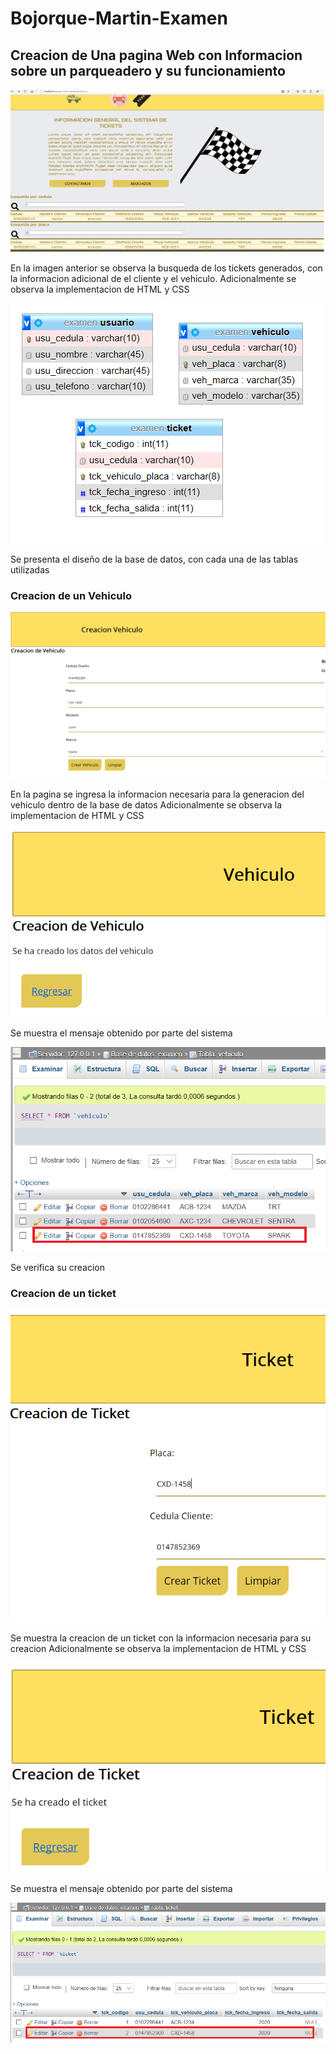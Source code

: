 # Bojorque-Martin-Examen
## Creacion de Una pagina Web con Informacion sobre un parqueadero y su funcionamiento

![Image 1](informeImagenes/examen1.png)

En la imagen anterior se observa la busqueda de los tickets generados, con la informacion adicional de el cliente y el vehiculo.
Adicionalmente se observa la implementacion de HTML y CSS

![Image 2](informeImagenes/examen2.png)

Se presenta el diseño de la base de datos, con cada una de las tablas utilizadas

### Creacion de un Vehiculo

![Image 3](informeImagenes/examen3.png)

En la pagina se ingresa la informacion necesaria para la generacion del vehiculo dentro de la base de datos
Adicionalmente se observa la implementacion de HTML y CSS

![Image 4](informeImagenes/examen4.png)

Se muestra el mensaje obtenido por parte del sistema

![Image 5](informeImagenes/examen5.png)

Se verifica su creacion

### Creacion de un ticket

![Image 6](informeImagenes/examen6.png)

Se muestra la creacion de un ticket con la informacion necesaria para su creacion
Adicionalmente se observa la implementacion de HTML y CSS

![Image 7](informeImagenes/examen7.png)

Se muestra el mensaje obtenido por parte del sistema

![Image 8](informeImagenes/examen8.png)
